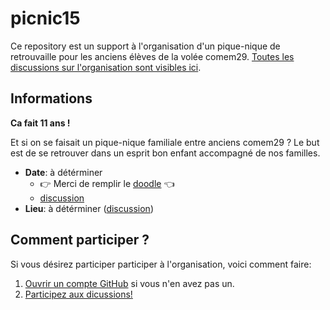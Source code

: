 # picnic15

Ce repository est un support à l'organisation d'un pique-nique de retrouvaille pour les anciens élèves de la volée comem29.
[Toutes les discussions sur l'organisation sont visibles ici](https://github.com/comem29/picnic15/issues).

## Informations

**Ca fait 11 ans !**

Et si on se faisait un pique-nique familiale entre anciens comem29 ?
Le but est de se retrouver dans un esprit bon enfant accompagné de nos familles.

- **Date**: à détérminer
  - :point_right: Merci de remplir le [doodle](http://doodle.com/y8cqafmtcrxgpe5g) :point_left:
  - [discussion](https://github.com/comem29/picnic15/issues/1)
- **Lieu**: à détérminer ([discussion](https://github.com/comem29/picnic15/issues/2))

## Comment participer ?

Si vous désirez participer participer à l'organisation, voici comment faire:

1. [Ouvrir un compte GitHub](https://github.com/) si vous n'en avez pas un.
1. [Participez aux dicussions!](https://github.com/comem29/picnic15/issues)
